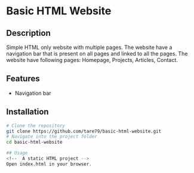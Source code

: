 # Basic HTML Website

## Description
Simple HTML only website with multiple pages. The website have a navigation bar that is present on all pages and linked to all the pages.
The website have following pages: Homepage, Projects, Articles, Contact.

## Features
- Navigation bar

## Installation
```bash
# Clone the repository
git clone https://github.com/tare79/basic-html-website.git
# Navigate into the project folder
cd basic-html-website

## Usage
<!--  A static HTML project -->
Open index.html in your browser.



